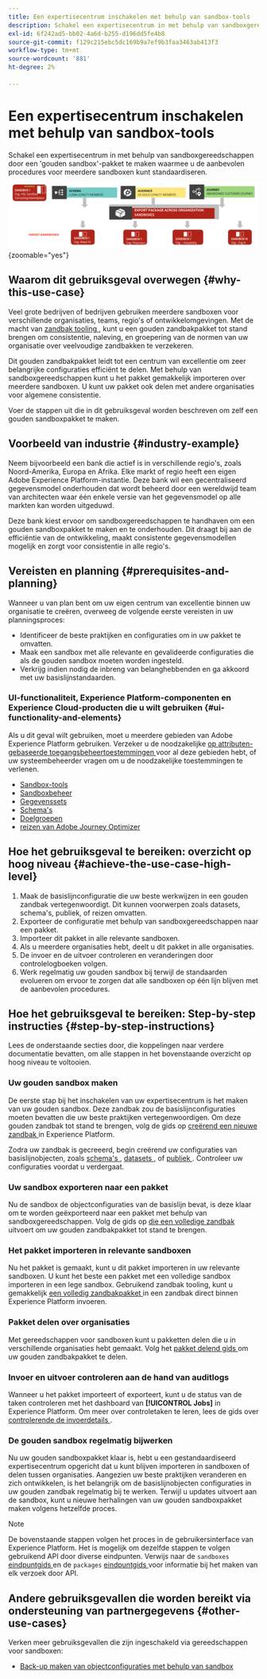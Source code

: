 ```yaml
---
title: Een expertisecentrum inschakelen met behulp van sandbox-tools
description: Schakel een expertisecentrum in met behulp van sandboxgereedschappen door een 'gouden sandbox'-pakket te maken waarmee u de aanbevolen procedures voor meerdere sandboxen kunt standaardiseren.
exl-id: 6f242ad5-bb02-4a6d-b255-d196dd5fe4b8
source-git-commit: f129c215ebc5dc169b9a7ef9b3faa3463ab413f3
workflow-type: tm+mt
source-wordcount: '881'
ht-degree: 2%

---
```


# Een expertisecentrum inschakelen met behulp van sandbox-tools

Schakel een expertisecentrum in met behulp van sandboxgereedschappen door een &#39;gouden sandbox&#39;-pakket te maken waarmee u de aanbevolen procedures voor meerdere sandboxen kunt standaardiseren.

![ Overzicht van het uitvoeren van pakketten over verschillende organisaties ](../images/use-cases/packages-across-orgs.png){zoomable="yes"}

## Waarom dit gebruiksgeval overwegen {#why-this-use-case}

Veel grote bedrijven of bedrijven gebruiken meerdere sandboxen voor verschillende organisaties, teams, regio&#39;s of ontwikkelomgevingen. Met de macht van [ zandbak tooling ](../ui/sandbox-tooling.md), kunt u een gouden zandbakpakket tot stand brengen om consistentie, naleving, en groepering van de normen van uw organisatie over veelvoudige zandbakken te verzekeren.

Dit gouden zandbakpakket leidt tot een centrum van excellentie om zeer belangrijke configuraties efficiënt te delen. Met behulp van sandboxgereedschappen kunt u het pakket gemakkelijk importeren over meerdere sandboxen. U kunt uw pakket ook delen met andere organisaties voor algemene consistentie.

Voer de stappen uit die in dit gebruiksgeval worden beschreven om zelf een gouden sandboxpakket te maken.

## Voorbeeld van industrie {#industry-example}

Neem bijvoorbeeld een bank die actief is in verschillende regio&#39;s, zoals Noord-Amerika, Europa en Afrika. Elke markt of regio heeft een eigen Adobe Experience Platform-instantie. Deze bank wil een gecentraliseerd gegevensmodel onderhouden dat wordt beheerd door een wereldwijd team van architecten waar één enkele versie van het gegevensmodel op alle markten kan worden uitgeduwd.

Deze bank kiest ervoor om sandboxgereedschappen te handhaven om een gouden sandboxpakket te maken en te onderhouden. Dit draagt bij aan de efficiëntie van de ontwikkeling, maakt consistente gegevensmodellen mogelijk en zorgt voor consistentie in alle regio&#39;s.

## Vereisten en planning {#prerequisites-and-planning}

Wanneer u van plan bent om uw eigen centrum van excellentie binnen uw organisatie te creëren, overweeg de volgende eerste vereisten in uw planningsproces:

- Identificeer de beste praktijken en configuraties om in uw pakket te omvatten.
- Maak een sandbox met alle relevante en gevalideerde configuraties die als de gouden sandbox moeten worden ingesteld.
- Verkrijg indien nodig de inbreng van belanghebbenden en ga akkoord met uw basislijnstandaarden.

### UI-functionaliteit, Experience Platform-componenten en Experience Cloud-producten die u wilt gebruiken {#ui-functionality-and-elements}

Als u dit geval wilt gebruiken, moet u meerdere gebieden van Adobe Experience Platform gebruiken. Verzeker u de noodzakelijke [ op attributen-gebaseerde toegangsbeheertoestemmingen ](../../access-control/abac/overview.md) voor al deze gebieden hebt, of uw systeembeheerder vragen om u de noodzakelijke toestemmingen te verlenen.

- [Sandbox-tools](../ui/sandbox-tooling.md)
- [Sandboxbeheer](../ui/user-guide.md)
- [Gegevenssets](../../catalog/datasets/overview.md)
- [Schema&#39;s](../../xdm//home.md)
- [Doelgroepen](../../segmentation/home.md)
- [ reizen van Adobe Journey Optimizer ](https://experienceleague.adobe.com/nl/docs/journey-optimizer/using/orchestrate-journeys/journey)

## Hoe het gebruiksgeval te bereiken: overzicht op hoog niveau {#achieve-the-use-case-high-level}

1. Maak de basislijnconfiguratie die uw beste werkwijzen in een gouden zandbak vertegenwoordigt. Dit kunnen voorwerpen zoals datasets, schema&#39;s, publiek, of reizen omvatten.
2. Exporteer de configuratie met behulp van sandboxgereedschappen naar een pakket.
3. Importeer dit pakket in alle relevante sandboxen.
4. Als u meerdere organisaties hebt, deelt u dit pakket in alle organisaties.
5. De invoer en de uitvoer controleren en veranderingen door controlelogboeken volgen.
6. Werk regelmatig uw gouden sandbox bij terwijl de standaarden evolueren om ervoor te zorgen dat alle sandboxen op één lijn blijven met de aanbevolen procedures.

## Hoe het gebruiksgeval te bereiken: Step-by-step instructies {#step-by-step-instructions}

Lees de onderstaande secties door, die koppelingen naar verdere documentatie bevatten, om alle stappen in het bovenstaande overzicht op hoog niveau te voltooien.

### Uw gouden sandbox maken

De eerste stap bij het inschakelen van uw expertisecentrum is het maken van uw gouden sandbox. Deze zandbak zou de basislijnconfiguraties moeten bevatten die uw beste praktijken vertegenwoordigen. Om deze gouden zandbak tot stand te brengen, volg de gids op [ creërend een nieuwe zandbak ](../ui/user-guide.md#create-a-new-sandbox) in Experience Platform.

Zodra uw zandbak is gecreeerd, begin creërend uw configuraties van basislijnobjecten, zoals [ schema&#39;s ](../../xdm/ui/resources/schemas.md#create-a-new-schema), [ datasets ](../../catalog/datasets/user-guide.md#create-a-dataset), of [ publiek ](../../segmentation/ui/segment-builder.md). Controleer uw configuraties voordat u verdergaat.

### Uw sandbox exporteren naar een pakket

Nu de sandbox de objectconfiguraties van de basislijn bevat, is deze klaar om te worden geëxporteerd naar een pakket met behulp van sandboxgereedschappen. Volg de gids op [ die een volledige zandbak ](../ui/sandbox-tooling.md#export-an-entire-sandbox) uitvoert om uw gouden zandbakpakket tot stand te brengen.

### Het pakket importeren in relevante sandboxen

Nu het pakket is gemaakt, kunt u dit pakket importeren in uw relevante sandboxen. U kunt het beste een pakket met een volledige sandbox importeren in een lege sandbox. Gebruikend zandbak tooling, kunt u gemakkelijk [ een volledig zandbakpakket ](../../sandboxes/ui/sandbox-tooling.md#import-the-entire-sandbox-package) in een zandbak direct binnen Experience Platform invoeren.

### Pakket delen over organisaties

Met gereedschappen voor sandboxen kunt u pakketten delen die u in verschillende organisaties hebt gemaakt. Volg het [ pakket delend gids ](../../sandboxes/ui/sharing-packages-across-orgs.md) om uw gouden zandbakpakket te delen.

### Invoer en uitvoer controleren aan de hand van auditlogs

Wanneer u het pakket importeert of exporteert, kunt u de status van de taken controleren met het dashboard van **[!UICONTROL Jobs]** in Experience Platform. Om meer over controletaken te leren, lees de gids over [ controlerende de invoerdetails ](../../sandboxes/ui/sandbox-tooling.md#monitor-import-details).

### De gouden sandbox regelmatig bijwerken

Nu uw gouden sandboxpakket klaar is, hebt u een gestandaardiseerd expertisecentrum opgericht dat u kunt blijven importeren in sandboxen of delen tussen organisaties. Aangezien uw beste praktijken veranderen en zich ontwikkelen, is het belangrijk om de basislijnobjecten configuraties in uw gouden zandbak regelmatig bij te werken. Terwijl u updates uitvoert aan de sandbox, kunt u nieuwe herhalingen van uw gouden sandboxpakket maken volgens hetzelfde proces.

>[!NOTE]
>
> De bovenstaande stappen volgen het proces in de gebruikersinterface van Experience Platform. Het is mogelijk om dezelfde stappen te volgen gebruikend API door diverse eindpunten. Verwijs naar de `sandboxes` [ eindpuntgids ](https://experienceleague.adobe.com/nl/docs/experience-platform/sandbox/api/sandboxes#create) en de `packages` [ eindpuntgids ](https://experienceleague.adobe.com/nl/docs/experience-platform/sandbox/sandbox-tooling-api/packages) voor informatie bij het maken van elk verzoek door API.

## Andere gebruiksgevallen die worden bereikt via ondersteuning van partnergegevens {#other-use-cases}

Verken meer gebruiksgevallen die zijn ingeschakeld via gereedschappen voor sandboxen:

- [Back-up maken van objectconfiguraties met behulp van sandbox](./backup-object-configuration.md)
